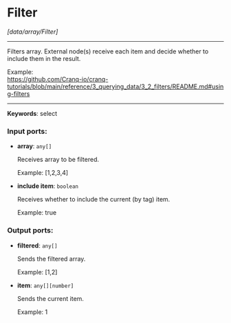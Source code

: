 # Filter

_[data/array/Filter]_

---

Filters array. External node(s) receive each item and decide whether to include them in the result.  
  
Example:  
https://github.com/Cranq-io/cranq-tutorials/blob/main/reference/3_querying_data/3_2_filters/README.md#using-filters  

---

__Keywords__: select

### Input ports:

* __array__: ` any[] `

    Receives array to be filtered.
    
    Example:
    [1,2,3,4]


* __include item__: ` boolean `

    Receives whether to include the current (by tag) item.
    
    Example:
    true

### Output ports:

* __filtered__: ` any[] `

    Sends the filtered array.
    
    Example:
    [1,2]


* __item__: ` any[][number] `

    Sends the current item.
    
    Example:
    1

